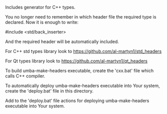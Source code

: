 Includes generator for C++ types.

You no longer need to remember in which header file the required type is declared. Now it is enough to write:

  #include <std/back_inserter>
  
And the required header will be automatically included.

For C++ std types library look to https://github.com/al-martyn1/std_headers

For Qt types library look to https://github.com/al-martyn1/qt_headers


To build umba-make-headers executable, create the 'cxx.bat' file which calls C++ compiler.

To automatically deploy umba-make-headers executable into Your system, create the 'deploy.bat' file
in this directory.

Add to the 'deploy.bat' file actions for deploying umba-make-headers executable into Your system.